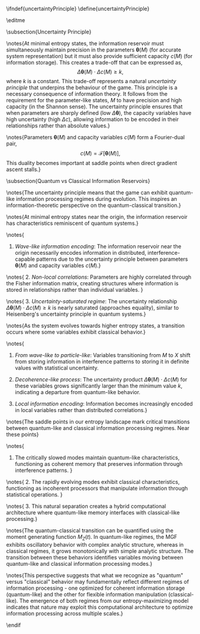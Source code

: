 \ifndef{uncertaintyPrinciple}
\define{uncertaintyPrinciple}

\editme

\subsection{Uncertainty Principle}

\notes{At minimal entropy states, the information reservoir must simultaneously maintain precision in the parameters $\boldsymbol{\theta}(M)$ (for accurate system representation) but it must also provide sufficient capacity $c(M)$ (for information storage). This creates a trade-off that can be expressed as,
$$
\Delta\boldsymbol{\theta}(M) \cdot \Delta c(M) \geq k,
$$
where $k$ is a constant. This trade-off represents a natural *uncertainty principle* that underpins the behaviour of the game. This principle is a necessary consequence of information theory. It follows from the requirement for the parameter-like states, $M$ to have precision and high capacity (in the Shannon sense). The uncertainty principle ensures that when parameters are sharply defined (low $\Delta\boldsymbol{\theta}$), the capacity variables have high uncertainty (high $\Delta c$), allowing information to be encoded in their relationships rather than absolute values.}

\notes{Parameters $\boldsymbol{\theta}(M)$ and capacity variables $c(M)$ form a 
Fourier-dual pair,
$$
c(M) = \mathcal{F}[\boldsymbol{\theta}
(M)],
$$
This duality becomes important at 
saddle points when direct gradient 
ascent stalls.}

\subsection{Quantum vs Classical Information Reservoirs}

\notes{The uncertainty principle means that the game can exhibit quantum-like information processing regimes during evolution. This inspires an  information-theoretic perspective on the quantum-classical transition.}

\notes{At minimal entropy states near the origin, the information reservoir has characteristics reminiscent of quantum systems.}

\notes{
1. *Wave-like information encoding*: The information reservoir near the origin necessarily encodes information in distributed, interference-capable patterns due to the uncertainty principle between parameters $\boldsymbol{\theta}(M)$ and capacity variables $c(M)$.}

\notes{
2. *Non-local correlations*: Parameters are highly correlated through the Fisher information matrix, creating structures where information is stored in relationships rather than individual variables.
}

\notes{
3. *Uncertainty-saturated regime*: The uncertainty relationship $\Delta\boldsymbol{\theta}(M) \cdot \Delta c(M) \geq k$ is nearly saturated (approaches equality), similar to Heisenberg's uncertainty principle in quantum systems.}

\notes{As the system evolves towards higher entropy states, a transition occurs where some variables exhibit classical behavior.}

\notes{
1. *From wave-like to particle-like*: Variables transitioning from $M$ to $X$ shift from storing information in interference patterns to storing it in definite values with statistical uncertainty.

2. *Decoherence-like process*: The uncertainty product $\Delta\boldsymbol{\theta}(M) \cdot \Delta c(M)$ for these variables grows significantly larger than the minimum value $k$, indicating a departure from quantum-like behavior.

3. *Local information encoding*: Information becomes increasingly encoded in local variables rather than distributed correlations.}

\notes{The saddle points in our entropy landscape mark critical transitions between quantum-like and classical information processing regimes. Near these points}  

\notes{
1. The critically slowed modes maintain quantum-like characteristics, functioning as coherent memory that preserves information through interference patterns.
}

\notes{
2. The rapidly evolving modes exhibit classical characteristics, functioning as incoherent processors that manipulate information through statistical operations.
}

\notes{
3. This natural separation creates a hybrid computational architecture where quantum-like memory interfaces with classical-like processing.}

\notes{The quantum-classical transition can be quantified using the moment generating function $M_Z(t)$. In quantum-like regimes, the MGF exhibits oscillatory behavior with complex analytic structure, whereas in classical regimes, it grows monotonically with simple analytic structure. The transition between these behaviors identifies variables moving between quantum-like and classical information processing modes.}

\notes{This perspective suggests that what we recognize as "quantum" versus "classical" behavior may fundamentally reflect different regimes of information processing - one optimized for coherent information storage (quantum-like) and the other for flexible information manipulation (classical-like). The emergence of both regimes from our entropy-maximizing model indicates that nature may exploit this computational architecture to optimize information processing across multiple scales.}

\endif